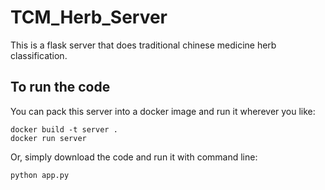 # TCM_Herb_Server
 
This is a flask server that does traditional chinese medicine herb classification.

## To run the code
You can pack this server into a docker image and run it wherever you like:

```
docker build -t server .
docker run server
```

Or, simply download the code and run it with command line:

```
python app.py
```
